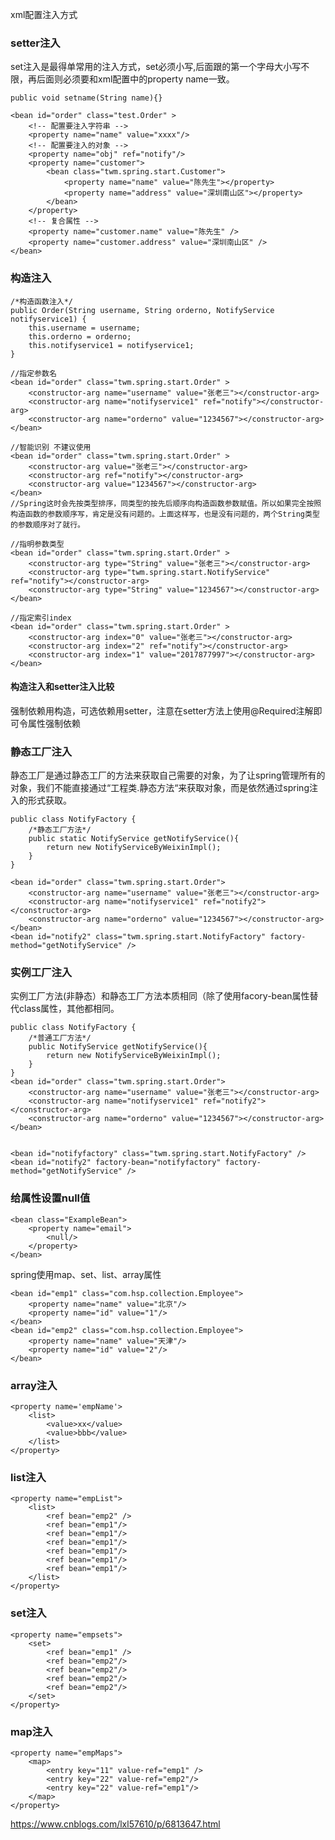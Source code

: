 xml配置注入方式

### setter注入
set注入是最得单常用的注入方式，set必须小写,后面跟的第一个字母大小写不限，再后面则必须要和xml配置中的property name一致。

    public void setname(String name){}

    <bean id="order" class="test.Order" >
        <!-- 配置要注入字符串 -->
        <property name="name" value="xxxx"/>
        <!-- 配置要注入的对象 -->
        <property name="obj" ref="notify"/>
        <property name="customer">
            <bean class="twm.spring.start.Customer">
                <property name="name" value="陈先生"></property>
                <property name="address" value="深圳南山区"></property>
            </bean>
        </property>
        <!-- 复合属性 -->
        <property name="customer.name" value="陈先生" />
        <property name="customer.address" value="深圳南山区" />
    </bean>

### 构造注入
    /*构造函数注入*/
    public Order(String username, String orderno, NotifyService notifyservice1) {
        this.username = username;
        this.orderno = orderno;
        this.notifyservice1 = notifyservice1;
    }

    //指定参数名
    <bean id="order" class="twm.spring.start.Order" >
        <constructor-arg name="username" value="张老三"></constructor-arg>
        <constructor-arg name="notifyservice1" ref="notify"></constructor-arg>
        <constructor-arg name="orderno" value="1234567"></constructor-arg>
    </bean>

    //智能识别 不建议使用
    <bean id="order" class="twm.spring.start.Order" >
        <constructor-arg value="张老三"></constructor-arg>
        <constructor-arg ref="notify"></constructor-arg>
        <constructor-arg value="1234567"></constructor-arg>
    </bean>
    //Spring这时会先按类型排序，同类型的按先后顺序向构造函数参数赋值。所以如果完全按照构造函数的参数顺序写，肯定是没有问题的。上面这样写，也是没有问题的，两个String类型的参数顺序对了就行。

    //指明参数类型
    <bean id="order" class="twm.spring.start.Order" >
        <constructor-arg type="String" value="张老三"></constructor-arg>
        <constructor-arg type="twm.spring.start.NotifyService" ref="notify"></constructor-arg>
        <constructor-arg type="String" value="1234567"></constructor-arg>
    </bean>

    //指定索引index
    <bean id="order" class="twm.spring.start.Order" >
        <constructor-arg index="0" value="张老三"></constructor-arg>
        <constructor-arg index="2" ref="notify"></constructor-arg>
        <constructor-arg index="1" value="2017877997"></constructor-arg>
    </bean>

#### 构造注入和setter注入比较
强制依赖用构造，可选依赖用setter，注意在setter方法上使用@Required注解即可令属性强制依赖

### 静态工厂注入
静态工厂是通过静态工厂的方法来获取自己需要的对象，为了让spring管理所有的对象，我们不能直接通过“工程类.静态方法“来获取对象，而是依然通过spring注入的形式获取。           

    public class NotifyFactory {
        /*静态工厂方法*/
        public static NotifyService getNotifyService(){
            return new NotifyServiceByWeixinImpl();
        }
    }

    <bean id="order" class="twm.spring.start.Order">
        <constructor-arg name="username" value="张老三"></constructor-arg>
        <constructor-arg name="notifyservice1" ref="notify2"></constructor-arg>
        <constructor-arg name="orderno" value="1234567"></constructor-arg>
    </bean>
    <bean id="notify2" class="twm.spring.start.NotifyFactory" factory-method="getNotifyService" />


### 实例工厂注入
实例工厂方法(非静态）和静态工厂方法本质相同（除了使用facory-bean属性替代class属性，其他都相同。     

    public class NotifyFactory {
        /*普通工厂方法*/
        public NotifyService getNotifyService(){
            return new NotifyServiceByWeixinImpl();
        }
    }
    <bean id="order" class="twm.spring.start.Order">
        <constructor-arg name="username" value="张老三"></constructor-arg>
        <constructor-arg name="notifyservice1" ref="notify2"></constructor-arg>
        <constructor-arg name="orderno" value="1234567"></constructor-arg>
    </bean>


    <bean id="notifyfactory" class="twm.spring.start.NotifyFactory" />
    <bean id="notify2" factory-bean="notifyfactory" factory-method="getNotifyService" />

### 给属性设置null值
    <bean class="ExampleBean">
        <property name="email">
            <null/>
        </property>
    </bean>


spring使用map、set、list、array属性

    <bean id="emp1" class="com.hsp.collection.Employee">  
        <property name="name" value="北京"/>  
        <property name="id" value="1"/>  
    </bean>  
    <bean id="emp2" class="com.hsp.collection.Employee">  
        <property name="name" value="天津"/>  
        <property name="id" value="2"/>  
    </bean> 

### array注入
    <property name='empName'>
        <list>
            <value>xx</value>
            <value>bbb</value>
        </list>
    </property>


### list注入

    <property name="empList">  
        <list>  
            <ref bean="emp2" />  
            <ref bean="emp1"/>  
            <ref bean="emp1"/>  
            <ref bean="emp1"/>  
            <ref bean="emp1"/>  
            <ref bean="emp1"/>  
            <ref bean="emp1"/>  
        </list>  
    </property> 

### set注入
    <property name="empsets">  
        <set>  
            <ref bean="emp1" />  
            <ref bean="emp2"/>  
            <ref bean="emp2"/>  
            <ref bean="emp2"/>  
            <ref bean="emp2"/>  
        </set>  
    </property>

### map注入
    <property name="empMaps">  
        <map>
            <entry key="11" value-ref="emp1" />   
            <entry key="22" value-ref="emp2"/>  
            <entry key="22" value-ref="emp1"/>  
        </map>  
    </property> 


https://www.cnblogs.com/lxl57610/p/6813647.html